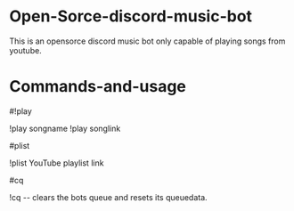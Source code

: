 # Open-Sorce-discord-music-bot
This is an opensorce discord music bot only capable of playing songs from youtube.

# Commands-and-usage

#!play

!play songname !play songlink

#plist

!plist YouTube playlist link

#cq

!cq -- clears the bots queue and resets its queuedata.
